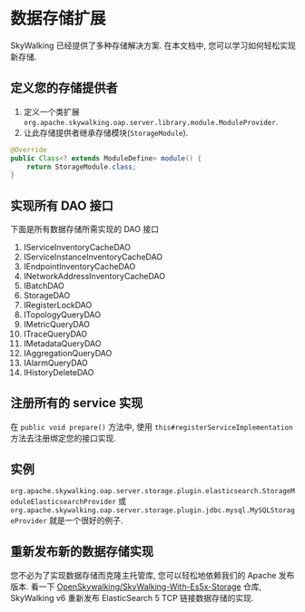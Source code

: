 # 数据存储扩展

SkyWalking 已经提供了多种存储解决方案. 在本文档中, 您可以学习如何轻松实现新存储.

## 定义您的存储提供者

1. 定义一个类扩展 `org.apache.skywalking.oap.server.library.module.ModuleProvider`.
2. 让此存储提供者继承存储模块(`StorageModule`).

```java
@Override 
public Class<? extends ModuleDefine> module() {
    return StorageModule.class;
}
```

## 实现所有 DAO 接口

下面是所有数据存储所需实现的 DAO 接口

1. IServiceInventoryCacheDAO
1. IServiceInstanceInventoryCacheDAO
1. IEndpointInventoryCacheDAO
1. INetworkAddressInventoryCacheDAO
1. IBatchDAO
1. StorageDAO
1. IRegisterLockDAO
1. ITopologyQueryDAO
1. IMetricQueryDAO
1. ITraceQueryDAO
1. IMetadataQueryDAO
1. IAggregationQueryDAO
1. IAlarmQueryDAO
1. IHistoryDeleteDAO

## 注册所有的 service 实现

在 `public void prepare()` 方法中, 使用 `this#registerServiceImplementation` 方法去注册绑定您的接口实现.

## 实例

`org.apache.skywalking.oap.server.storage.plugin.elasticsearch.StorageModuleElasticsearchProvider` 或 `org.apache.skywalking.oap.server.storage.plugin.jdbc.mysql.MySQLStorageProvider` 就是一个很好的例子.

## 重新发布新的数据存储实现

您不必为了实现数据存储而克隆主托管库, 您可以轻松地依赖我们的 Apache 发布版本. 看一下 [OpenSkywalking/SkyWalking-With-Es5x-Storage](https://github.com/OpenSkywalking/SkyWalking-With-Es5x-Storage) 仓库, SkyWalking v6 重新发布 ElasticSearch 5 TCP 链接数据存储的实现.

